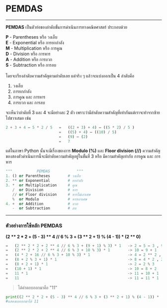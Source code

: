 # PEMDAS

---

**PEMDAS**   เป็นตัวย่อของลำดับขั้นการดำเนินการทางคณิตศาสตร์ ประกอบด้วย

**P** - Parentheses    หรือ   วงเล็บ<br>
**E** - Exponential    หรือ   การยกกำลัง<br>
**M** - Multiplication หรือ   การคูณ<br>
**D** - Division       หรือ   การหาร<br>
**A** - Addition       หรือ   การบวก<br>
**S** - Subtraction    หรือ   การลบ<br>
<br>
โดยจะเรียงลำดับความสำคัญตามลำดับเลย แต่จริง ๆ แล้วจะแบ่งออกเป็น 4 ลำดับคือ
<ol>
   <li>วงเล็บ</li>
   <li>การยกกำลัง</li>
   <li>การคูณ และ การหาร</li>
   <li>การบวก และ การลบ</li>
</ol>

จะเห็นว่าลำดับที่ 3 และ 4 จะมีอย่างละ 2 ตัว เพราะว่ามีลำดับความสำคัญที่เท่ากันแต่เราจะทำจากซ้ายไปขวาเสมอ เช่น

```python
2 + 3 + 4 – 5 * 2 / 5	=	((2 + 3) + 4) – ((5 * 2) / 5 )
                        =	((5) + 4) – ((10) / 5)
                        =	(9) – (2)
                        =	7
```

แต่ในภาษา Python นั้นจะมีเรื่องของการ **Modulo (%)** และ **Floor division (//)** ความสำคัญของสองตัวดำเนินการนี้จะมีลำดับความสำคัญอยู่ในขั้นที่ 3 หรือ มีความสำคัญเท่ากับ การคูณ และ การหาร

```python
"""           PEMDAS            """
1. () or Parentheses        # วงเล็บ
2. ** or Exponential        # ยกกำลัง
3. *  or Multiplication     # คูณ
   /  or Division           # หาร
   // or Floor division     # หารไม่เอาเศษ
   %  or Modulo             # หารเอาเศษ
4. +  or Addition           # บวก
   -  or Subtraction        # ลบ
```

---

### ตัวอย่างการใช้หลัก PEMDAS
**(2 ** 2 * 2 + (5 - 3) ** 4 // 6 % 3 + (3 ** 2 + 1) % (4 - 1)) * (2 ** 0)**
<br>
```python
=	(2 ** 2 * 2 + 2 ** 4 // 6 % 3 + (9 + 1) % 3) * 1   -> 2 = 5 – 3 , 9 = 3 ** 2 , 1 = 2 ** 0
=	(2 ** 2 * 2 + 2 ** 4 // 6 % 3 + 10 % 3) * 1        -> 10 = 9 + 1
=	(4 * 2 + 16 // 6 % 3 + 10 % 3) * 1                 -> 4 = 2 ** 2 , 16 = 2 ** 4
=	(8 + 2 % 3 + 1) * 1                                -> 8 = 4 * 2 , 2 = 16 // 6 , 1 = 10 % 3
=	(8 + 2 + 1) * 1                                    -> 2 = 2 % 3
=	(10 + 1) * 1                                       -> 10 = 8 + 2
=	11 * 1                                             -> 11 = 10 + 1
=	11                                                 -> 11 = 11 * 1
```

> ได้คำตอบออกมาคือ "11" <br>

```python
print((2 ** 2 * 2 + (5 - 3) ** 4 // 6 % 3 + (3 ** 2 + 1) % (4 - 1)) * (2 ** 0))
#แสดงผลออกมาได้ 11
```
